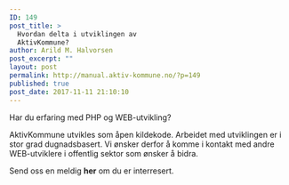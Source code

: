 ```yaml
---
ID: 149
post_title: >
  Hvordan delta i utviklingen av
  AktivKommune?
author: Arild M. Halvorsen
post_excerpt: ""
layout: post
permalink: http://manual.aktiv-kommune.no/?p=149
published: true
post_date: 2017-11-11 21:10:10
---
```

Har du erfaring med PHP og WEB-utvikling?

AktivKommune utvikles som åpen kildekode. Arbeidet med utviklingen er i stor grad dugnadsbasert. Vi ønsker derfor å komme i kontakt med andre WEB-utviklere i offentlig sektor som ønsker å bidra.

Send oss en meldig **her** om du er interresert.